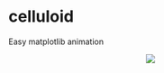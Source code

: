 # celluloid

Easy matplotlib animation
  
<p align="center">
  <img src="https://user-images.githubusercontent.com/86304/48657442-9c11e080-e9e5-11e8-9f54-f46a960be7dd.gif">
</p>
